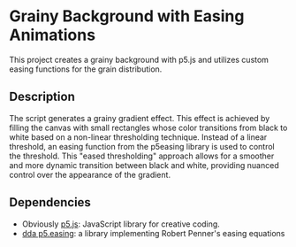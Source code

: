 # Grainy Background with Easing Animations

This project creates a grainy background with p5.js and utilizes custom easing functions for the grain distribution.

## Description

The script generates a grainy gradient effect. This effect is achieved by filling the canvas with small rectangles whose color transitions from black to white based on a non-linear thresholding technique. Instead of a linear threshold, an easing function from the p5easing library is used to control the threshold. This "eased thresholding" approach allows for a smoother and more dynamic transition between black and white, providing nuanced control over the appearance of the gradient.

## Dependencies

- Obviously [p5.js](https://p5js.org/): JavaScript library for creative coding.
- [dda p5.easing](https://github.com/hslu-dda/p5easing): a library implementing Robert Penner's easing equations
